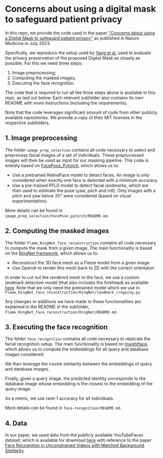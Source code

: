 # Concerns about using a digital mask to safeguard patient privacy

In this repo, we provide the code used in the paper ["Concerns about using a Digital Mask to safeguard patient privacy"](https://www.nature.com/articles/s41591-023-02439-9) 
as published in Nature Medicine in July 2023. 

Specifcally, we reproduce the setup used by [Yang et al.](https://www.nature.com/articles/s41591-022-01966-1) used to evaluate the privacy preservation of the proposed 
Digital Mask as closely as possible. For this we need three steps:
1. Image preprocessing;
2. Computing the masked images;
3. Executing the face recognition.

The code that is required to run all the three steps above is available in this repo, as laid out below. 
Each relevant subfolder also contains its own README with more instructions (including the requirements).

Note that the code leverages significant amount of code from other publicly available repositories. 
We provide a copy of their MIT licenses in the respective subfolders. 

## 1. Image preprocessing

The folder `image_prep_selection` contains all code necessary to select and preprocess facial images of a set of individuals. 
These preprocessed images will then be used as input for our masking pipeline. 
This code is entirely based on [FacePose_Pytorch](https://github.com/WIKI2020/FacePose_pytorch), which allows us to:
- Use a pretrained RetinaFace model to detect faces. An image is only considered when exactly one face is 
      detected with a minimum accuracy.
- Use a pre-trained PFLD model to detect facial landmarks, which are then used to estimate the pose (yaw, pitch and roll). 
      Only images with a pitch and yaw below 20° were considered (based on visual experimentation).

More details can be found in `image_prep_selection/FacePose_pytorch/README.md`.
 
## 2. Computing the masked images

The folder `Flame_RingNet_face_reconstruction` contains all code necessary to compute the mask from a given image. 
The main functionality is based on the [RingNet framework](https://github.com/soubhiksanyal/RingNet), which allows us to:
- Reconstruct the 3D face mesh as a Flame model from a given image
- Use Opendr to render this mesh back to 2D with the correct orientaton


In order to cut out the rendered mesh to the face, we use a custom landmark detection model (that also includes the forehead) 
as available [here](https://github.com/codeniko/shape_predictor_81_face_landmarks). Note that we only need the 
pretrained model which we use in `Flame_RingNet_face_reconstruction/RingNet/landmark_cropping.py`

Any changes or additions we have made to these functionalities are explained in the README in the subfolder, `Flame_RingNet_face_reconstruction/RingNet/README.md`.

## 3. Executing the face recognition

The folder `face_recognition` contains all code necessary to replicate the facial recognition setup.
The main functionality is based on [Insightface](https://github.com/deepinsight/insightface), which allows us 
to compute the embeddings for all query and database images considered. 

We then leverage the cosine similarity between the embeddings of query and database images.

Finally, given a query image, the predicted identity corresponds to the database image whose embedding is the closest 
to the embedding of the query image. 

As a metric, we use rank-1 accuracy for all individuals.

More details can be found in `face-recognition/README.md`.
    
## 4. Data

In our paper, we used data from the publicly available YouTubeFaces dataset, which is available for download [here](http://www.cs.tau.ac.il/~wolf/ytfaces/) with reference to the paper [Face Recognition in Unconstrained Videos with Matched Background Similarity](http://www.cs.tau.ac.il/~wolf/ytfaces/WolfHassnerMaoz_CVPR11.pdf).